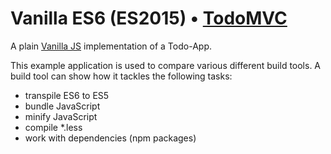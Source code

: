 # Vanilla ES6 (ES2015) • [TodoMVC](http://todomvc.com)

A plain [Vanilla JS](http://todomvc.com/examples/vanillajs/) implementation of a Todo-App.

This example application is used to compare various different build tools. A build tool can show how it tackles the following tasks:
* transpile ES6 to ES5
* bundle JavaScript
* minify JavaScript
* compile *.less
* work with dependencies (npm packages)
